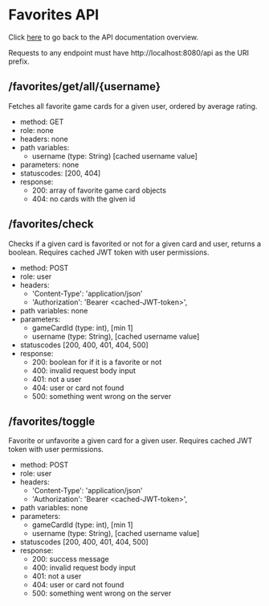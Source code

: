 # Favorites API

Click [here](../rest-api.md) to go back to the API documentation overview.

Requests to any endpoint must have http://localhost:8080/api as the URI prefix. 

## /favorites/get/all/{username}

Fetches all favorite game cards for a given user, ordered by average rating.

- method: GET
- role: none
- headers: none
- path variables: 
  - username (type: String) [cached username value]
- parameters: none
- statuscodes: [200, 404]
- response: 
    - 200: array of favorite game card objects
    - 404: no cards with the given id

## /favorites/check

Checks if a given card is favorited or not for a given card and user, returns a boolean. Requires cached JWT token with user permissions.

- method: POST
- role: user
- headers: 
  - 'Content-Type': 'application/json'
  - 'Authorization': 'Bearer \<cached-JWT-token>',
- path variables: none
- parameters:
  - gameCardId (type: int), [min 1]
  - username (type: String), [cached username value]
- statuscodes [200, 400, 401, 404, 500]
- response:
  - 200: boolean for if it is a favorite or not
  - 400: invalid request body input
  - 401: not a user
  - 404: user or card not found
  - 500: something went wrong on the server

## /favorites/toggle

Favorite or unfavorite a given card for a given user. Requires cached JWT token with user permissions.

- method: POST
- role: user
- headers: 
  - 'Content-Type': 'application/json'
  - 'Authorization': 'Bearer \<cached-JWT-token>',
- path variables: none
- parameters:
  - gameCardId (type: int), [min 1]
  - username (type: String), [cached username value]
- statuscodes [200, 400, 401, 404, 500]
- response:
  - 200: success message
  - 400: invalid request body input
  - 401: not a user
  - 404: user or card not found
  - 500: something went wrong on the server
